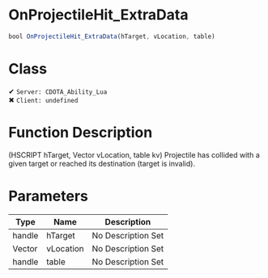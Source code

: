 # OnProjectileHit_ExtraData
```js	
bool OnProjectileHit_ExtraData(hTarget, vLocation, table)
```
# Class
✔ `Server: CDOTA_Ability_Lua`  
✖ `Client: undefined`  

# Function Description
(HSCRIPT hTarget, Vector vLocation, table kv) Projectile has collided with a given target or reached its destination (target is invalid).
# Parameters
Type|Name|Description
--|--|--
handle|hTarget|No Description Set
Vector|vLocation|No Description Set
handle|table|No Description Set
